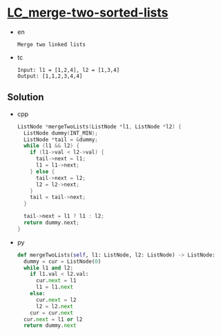 # [LC_merge-two-sorted-lists](https://leetcode.com/problems/merge-two-sorted-lists)

* en

  ```en
  Merge two linked lists

  ```

* tc

  ```tc
  Input: l1 = [1,2,4], l2 = [1,3,4]
  Output: [1,1,2,3,4,4]
  ```

## Solution

* cpp

  ```cpp
  ListNode *mergeTwoLists(ListNode *l1, ListNode *l2) {
    ListNode dummy(INT_MIN);
    ListNode *tail = &dummy;
    while (l1 && l2) {
      if (l1->val < l2->val) {
        tail->next = l1;
        l1 = l1->next;
      } else {
        tail->next = l2;
        l2 = l2->next;
      }
      tail = tail->next;
    }

    tail->next = l1 ? l1 : l2;
    return dummy.next;
  }
  ```

* py

  ```py
  def mergeTwoLists(self, l1: ListNode, l2: ListNode) -> ListNode:
    dummy = cur = ListNode(0)
    while l1 and l2:
      if l1.val < l2.val:
        cur.next = l1
        l1 = l1.next
      else:
        cur.next = l2
        l2 = l2.next
      cur = cur.next
    cur.next = l1 or l2
    return dummy.next
  ```
